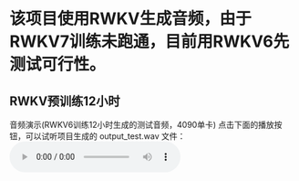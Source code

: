 # 该项目使用RWKV生成音频，由于RWKV7训练未跑通，目前用RWKV6先测试可行性。
## RWKV预训练12小时
音频演示(RWKV6训练12小时生成的测试音频，4090单卡)
点击下面的播放按钮，可以试听项目生成的 output_test.wav 文件：
<audio controls>
<source src="output_test.wav" type="audio/wav">
Your browser does not support the audio element.
</audio>
